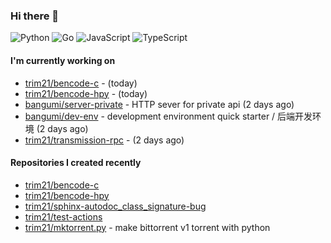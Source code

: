 ### Hi there 👋

![Python](https://img.shields.io/badge/python-3670A0?style=for-the-badge&logo=python&logoColor=ffdd54)
![Go](https://img.shields.io/badge/go-%2300ADD8.svg?style=for-the-badge&logo=go&logoColor=white)
![JavaScript](https://img.shields.io/badge/javascript-%23323330.svg?style=for-the-badge&logo=javascript&logoColor=%23F7DF1E)
![TypeScript](https://img.shields.io/badge/typescript-%23007ACC.svg?style=for-the-badge&logo=typescript&logoColor=white)

#### I'm currently working on

- [trim21/bencode-c](https://github.com/trim21/bencode-c) -  (today)
- [trim21/bencode-hpy](https://github.com/trim21/bencode-hpy) -  (today)
- [bangumi/server-private](https://github.com/bangumi/server-private) - HTTP sever for private api (2 days ago)
- [bangumi/dev-env](https://github.com/bangumi/dev-env) - development environment quick starter / 后端开发环境 (2 days ago)
- [trim21/transmission-rpc](https://github.com/trim21/transmission-rpc) -  (2 days ago)

#### Repositories I created recently

- [trim21/bencode-c](https://github.com/trim21/bencode-c)
- [trim21/bencode-hpy](https://github.com/trim21/bencode-hpy)
- [trim21/sphinx-autodoc_class_signature-bug](https://github.com/trim21/sphinx-autodoc_class_signature-bug)
- [trim21/test-actions](https://github.com/trim21/test-actions)
- [trim21/mktorrent.py](https://github.com/trim21/mktorrent.py) - make bittorrent v1 torrent with python
